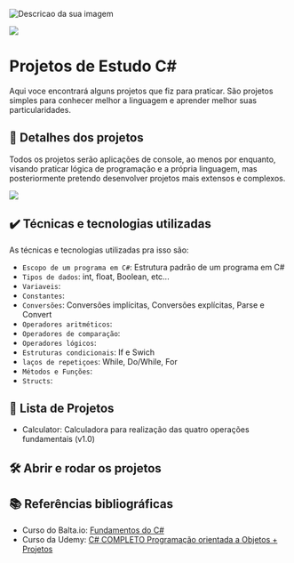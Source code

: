 ![Descricao da sua imagem](https://assets.dio.me/j3Wmu8BbLBvXyJ00vMksXIne_lvuRJQWHm4AxRVAyhQ/f:webp/q:80/L2FydGljbGVzL2NvdmVyLzVkMzFiNWMwLTdiNDEtNGY4NC04ZTcwLWVjNjgxNDRmODgyZC5qcGc)

![](https://img.shields.io/badge/Estudos-C%23-blue)

# Projetos de Estudo C#

Aqui voce encontrará alguns projetos que fiz para praticar. São projetos simples para conhecer melhor a linguagem e aprender melhor suas particularidades. 

## 🔨 Detalhes dos projetos

Todos os projetos serão aplicações de console, ao menos por enquanto, visando praticar lógica de programação e a própria linguagem, mas posteriormente pretendo desenvolver projetos mais extensos e complexos.

![](https://www.michalbialecki.com/wp-content/uploads/2018/05/console-01.gif)

## ✔️ Técnicas e tecnologias utilizadas

As técnicas e tecnologias utilizadas pra isso são:

- `Escopo de um programa em C#`: Estrutura padrão de um programa em C#
- `Tipos de dados`: int, float, Boolean, etc... 
- `Variaveis`: 
- `Constantes`: 
- `Conversões`: Conversões implícitas, Conversões explícitas, Parse e Convert  
- `Operadores aritméticos`: 
- `Operadores de comparação`: 
- `Operadores lógicos`: 
- `Estruturas condicionais`: If e Swich
- `laços de repetiçoes`: While, Do/While, For 
- `Métodos e Funções`: 
- `Structs`: 

## 📃 Lista de Projetos

- Calculator: Calculadora para realização das quatro operações fundamentais (v1.0)



## 🛠️ Abrir e rodar os projetos



## 📚 Referências bibliográficas 

- Curso do Balta.io: [Fundamentos do C#](https://balta.io/cursos/fundamentos-csharp) 
- Curso da Udemy: [C# COMPLETO Programação orientada a Objetos + Projetos](https://www.udemy.com/course/programacao-orientada-a-objetos-csharp/?couponCode=ST9MT120225A)

